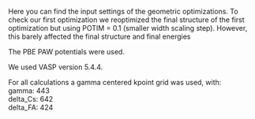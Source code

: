 Here you can find the input settings of the geometric optimizations. To check our first optimization we reoptimized the final structure of the first optimization but using POTIM = 0.1 (smaller width scaling step). However, this barely affected the final structure and final energies

The PBE PAW potentials were used.

We used VASP version 5.4.4.

For all calculations a gamma centered kpoint grid was used, with: \
gamma: 443 \
delta_Cs: 642 \
delta_FA: 424 

